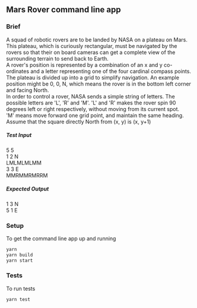 ## Mars Rover command line app

### Brief
A squad of robotic rovers are to be landed by NASA on a plateau on Mars.  
This plateau, which is curiously rectangular, must be navigated by the rovers so that their on board cameras can get a complete view of the surrounding terrain to send back to Earth.  
A rover's position is represented by a combination of an x and y co-ordinates and a letter representing one of the four cardinal compass points. The plateau is divided up into a grid to simplify navigation. An example position might be 0, 0, N, which means the rover is in the bottom left corner and facing North.  
In order to control a rover, NASA sends a simple string of letters. The possible letters are 'L', 'R' and 'M'. 'L' and 'R' makes the rover spin 90 degrees left or right respectively, without moving from its current spot.  
'M' means move forward one grid point, and maintain the same heading. Assume that the square directly North from (x, y) is (x, y+1)

##### Test Input
5 5  
1 2 N  
LMLMLMLMM  
3 3 E  
MMRMMRMRRM
##### Expected Output
1 3 N  
5 1 E

### Setup
To get the command line app up and running
```bash
yarn
yarn build
yarn start
```

### Tests
To run tests
```bash
yarn test
```
